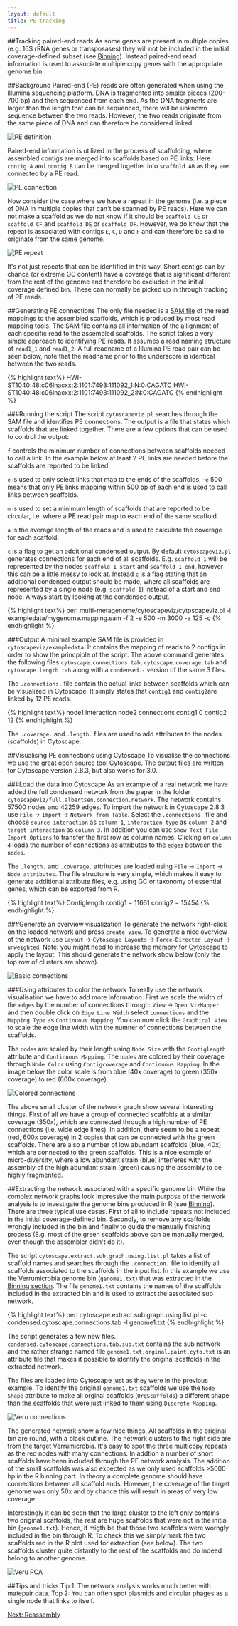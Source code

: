 ```yaml
---
layout: default
title: PE tracking
---
```

##Tracking paired-end reads
As some genes are present in multiple copies (e.g. 16S rRNA genes or transposases) they will not be included in the initial coverage-defined subset (see [Binning](step9.html)). Instead paired-end read information is used to associate multiple copy genes with the appropriate genome bin.

##Background
Paired-end (PE) reads are often generated when using the Illumina sequencing platform. DNA is fragmented into smaler pieces (200-700 bp) and then sequenced from each end. As the DNA fragments are larger than the length that can be sequenced, there will be unknown sequence between the two reads. However, the two reads originate from the same piece of DNA and can therefore be considered linked.

![PE definition](figure/PEdef.png)

Paired-end information is utilized in the process of scaffolding, where assembled contigs are merged into scaffolds based on PE links. Here `contig A` and `contig B` can be merged together into `scaffold AB` as they are connected by a PE read.

![PE connection](figure/PEcon.png)

Now consider the case where we have a repeat in the genome (i.e. a piece of DNA in multiple copies that can't be spanned by PE reads). Here we can not make a scaffold as we do not know if it should be `scaffold CE` or `scaffold CF` and `scaffold DE` or `scaffold DF`. However, we do know that the repeat is associated with contigs `E`, `C`, `D` and `F` and can therefore be said to originate from the same genome.

![PE repeat](figure/PErepeat.png)

It's not just repeats that can be identified in this way. Short contigs can by chance (or extreme GC content) have a coverage that is significant different from the rest of the genome and therefore be excluded in the initial coverage defined bin. These can normally be picked up in through tracking of PE reads.

##Generating PE connections
The only file needed is a [SAM file](http://samtools.sourceforge.net/) of the read mappings to the assembled scaffolds, which is produced by most read mapping tools. The SAM file contains all information of the allignment of each specific read to the assembled scaffolds. The script takes a very simple approach to identifying PE reads. It assumes a read naming structure of `read1_1` and `read1_2`. A full readname of a Illumina PE read pair can be seen below, note that the readname prior to the underscore is identical between the two reads.

{% highlight text%}
HWI-ST1040:48:c06lnacxx:2:1101:7493:111092_1:N:0:CAGATC
HWI-ST1040:48:c06lnacxx:2:1101:7493:111092_2:N:0:CAGATC
{% endhighlight %}

###Running the script 
The script `cytoscapeviz.pl` searches through the SAM file and identifies PE connections. The output is a file that states which scaffolds that are linked together. There are a few options that can be used to control the output:

`f` controls the minimum number of connections between scaffolds needed to call a link. In the example below at least 2 PE links are needed before the scaffolds are reported to be linked. 

`e` is used to only select links that map to the ends of the scaffolds, -`e` 500 means that only PE links mapping within 500 bp of each end is used to call links between scaffolds. 

`m` is used to set a minimum length of scaffolds that are reported to be circular, i.e. where a PE read pair map to each end of the same scaffold. 

`a` is the average length of the reads and is used to calculate the coverage for each scaffold.

`c` is a flag to get an additional condensed output. By default `cytoscapeviz.pl` generates connections for each end of all scaffolds. E.g. `scaffold 1` will be represented by the nodes `scaffold 1 start` and `scaffold 1 end`, however this can be a little messy to look at. Instead `c` is a flag stating that an additional condensed output should be made, where all scaffolds are represented by a single node (e.g. `scaffold 1`) instead of a start and end node. Always start by looking at the condensed output.

{% highlight text%}
perl multi-metagenome/cytoscapeviz/cytpscapeviz.pl -i exampledata/mygenome.mapping.sam -f 2 -e 500 -m 3000 -a 125 -c
{% endhighlight %}

###Output
A minimal example SAM file is provided in `cytoscapeviz/exampledata`. It contains the mapping of reads to 2 contigs in order to show the princpiple of the script. The above command generates the following files `cytoscape.connections.tab`, `cytoscape.coverage.tab` and `cytoscape.length.tab` along with a `condensed.-` version of the same 3 files. 

The `.connections.` file contain the actual links between scaffolds which can be visualized in Cytoscape. It simply states that `contig1` and `contig2`are linked by 12 PE reads.

{% highlight text%}
  node1  interaction    node2  connections
contig1	           0  contig2	        12
{% endhighlight %}

The `.coverage.` and `.length.` files are used to add attributes to the nodes (scaffolds) in Cytoscape.

##Visualising PE connections using Cytoscape
To visualise the connections we use the great open source tool [Cytoscape](http://www.cytoscape.org/). The output files are written for Cytoscape version 2.8.3, but also works for 3.0.

###Load the data into Cytoscape
As an example of a real network we have added the full condensed network from the paper in the folder `cytoscapeviz/full.albertsen.connection.network`. The network contains 57500 nodes and 42259 edges. To import the network in Cytoscape 2.8.3 use `File` -> `Import` -> `Network from Table`. Select the `.connections.` file and choose `source interaction` as `column 1`, `interaction type` as `column 2` and `target interaction` as `column 3`. In addition you can use `Show Text File Import Options` to transfer the first row as column names. Clicking on `column 4` loads the number of connections as attributes to the `edges` between the `nodes`.

The `.length.` and `.coverage.` attritubes are loaded using  `File` -> `Import` -> `Node attributes`. The file structure is very simple, which makes it easy to generate additional attribute files, e.g. using GC or taxonomy of essential genes, which can be exported from R.

{% highlight text%}
Contiglength
contig1 = 11661
contig2 = 15454
{% endhighlight %}


###Generate an overview visualization
To generate the network right-click on the loaded network and press `create view`. To generate a nice overview of the network use `Layout` -> `Cytoscape Layouts` -> `Force-Directed Layout` -> `unweighted`. Note: you might need to [increase the memory for Cytoscape](http://wiki.cytoscape.org/How_to_increase_memory_for_Cytoscape) to apply the layout. This should generate the network show below (only the top row of clusters are shown).

![Basic connections](figure/con1.png)

###Using attributes to color the network
To really use the network visualisation we have to add more information. First we scale the width of the `edges` by the number of connections through: `View` -> `Open VizMapper` and then double click on `Edge Line Width` select `connections` and the `Mapping Type` as `Continuous Mapping`. You can now click the `Graphical View` to scale the edge line width with the numner of connections between the scaffolds.

The `nodes` are scaled by their length using `Node Size` with the `Contiglength` attribute and `Continuous Mapping`. The `nodes` are colored by their coverage through `Node Color` using `Contigcoverage` and `Continuous Mapping`. In the image below the color scale is from blue (40x coverage) to green (350x coverage) to red (600x coverage). 

![Colored connections](figure/con2.png)

The above small cluster of the network graph show several interesting things. First of all we have a group of connected scaffolds at a similar coverage (350x), which are connected through a high number of PE connections (i.e. wide edge lines). In addition, there seem to be a repeat (red, 600x coverage) in 2 copies that can be connected with the green scaffolds. There are also a number of low abundant scaffolds (blue, 40x) which are connected to the green scaffolds. This is a nice example of micro-diversity, where a low abundant strain (blue) interferes with the assembly of the high abundant strain (green) causing the assembly to be highly fragmented. 

##Extracting the network associated with a specific genome bin
While the complex network graphs look impressive the main purpose of the network analysis is to investigate the genome bins produced in R (see [Binning](step9.html)). There are three typical use cases. First of all to include repeats not included in the initial coverage-defined bin. Secondly, to remove any scaffolds wrongly included in the bin and finally to guide the manually finishing process (E.g. most of the green scaffolds above can be manually merged, even though the assembler didn't do it).

The script `cytoscape.extract.sub.graph.using.list.pl` takes a list of scaffold names and searches through the `.connection.` file to identify all scaffolds associated to the scaffolds in the input list. In this example we use the Verrumicrobia genome bin (`genome1.txt`) that was extracted in the [Binning section](step9.html). The file `genome1.txt` contains the names of the scaffolds included in the extracted bin and is used to extract the associated sub network.

{% highlight text%}
perl cytoscape.extract.sub.graph.using.list.pl -c condensed.cytoscape.connections.tab -l genome1.txt
{% endhighlight %}

The script generates a few new files. `condensed.cytoscape.connections.tab.sub.txt` contains the sub network and the rather strange named file `genome1.txt.orginal.paint.cyto.txt` is an attribute file that makes it possible to identify the original scaffolds in the extracted network.

The files are loaded into Cytoscape just as they were in the previous example. To identify the original `genome1.txt` scaffolds we use the `Node Shape` attribute to make all orginal scaffolds (`OrgScaffolds`) a different shape than the scaffolds that were just linked to them using `Discrete Mapping`.

![Veru connections](figure/veru.png)

The generated network show a few nice things. All scaffolds in the original bin are round, with a black outline. The network clusters to the right side are from the target Verrumicrobia. It's easy to spot the three multicopy repeats as the red nodes with many connections. In addtion a number of short scaffolds have been included through the PE network analysis. The addition of the small scaffolds was also expected as we only used scaffolds >5000 bp in the R binning part. In theory a complete genome should have connections between all scaffold ends. However, the coverage of the target genome was only 50x and by chance this will result in areas of very low coverage.

Interestingly it can be seen that the large cluster to the left only contains two original scaffolds, the rest are huge scaffolds that were not in the initial bin (`genome1.txt`). Hence, it migth be that those two scaffolds were worngly included in the bin through R. To check this we simply mark the two scaffolds red in the R plot used for extraction (see below). The two scaffolds cluster quite distantly to the rest of the scaffolds and do indeed belong to another genome.

![Veru PCA](figure/veruPCA.png)

##Tips and tricks
Tip 1: The network analysis works much better with matepair data.
Top 2: You can often spot plasmids and circular phages as a single node that links to itself.

[Next: Reassembly](step11.html)

